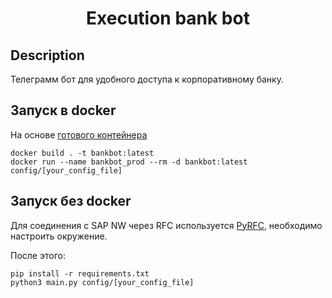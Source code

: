 <h1 align="center">Execution bank bot</h1>

## Description

Телеграмм бот для удобного доступа к корпоративному банку.

## Запуск в docker

На основе <a  href="https://hub.docker.com/r/nektoman/sapnwsdk">готового контейнера</a>
```
docker build . -t bankbot:latest
docker run --name bankbot_prod --rm -d bankbot:latest config/[your_config_file]
```

## Запуск без docker

Для соединения с SAP NW через RFC используется <a  href="http://sap.github.io/PyRFC/install.html">PyRFC</a>, необходимо настроить окружение.

После этого:
```
pip install -r requirements.txt
python3 main.py config/[your_config_file]
